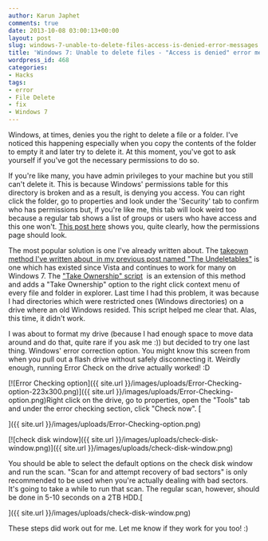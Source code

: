 ```yaml
---
author: Karun Japhet
comments: true
date: 2013-10-08 03:00:13+00:00
layout: post
slug: windows-7-unable-to-delete-files-access-is-denied-error-messages
title: 'Windows 7: Unable to delete files - "Access is denied" error messages'
wordpress_id: 468
categories:
- Hacks
tags:
- error
- File Delete
- fix
- Windows 7
---
```


Windows, at times, denies you the right to delete a file or a folder. I've noticed this happening especially when you copy the contents of the folder to empty it and later try to delete it. At this moment, you've got to ask yourself if you've got the necessary permissions to do so.




If you're like many, you have admin privileges to your machine but you still can't delete it. This is because Windows' permissions table for this directory is broken and as a result, is denying you access. You can right click the folder, go to properties and look under the 'Security' tab to confirm who has permissions but, if you're like me, this tab will look weird too because a regular tab shows a list of groups or users who have access and this one won't. [This post here](http://www.addictivetips.com/windows-tips/windows-7-access-denied-permission-ownership/) shows you, quite clearly, how the permissions page should look.




The most popular solution is one I've already written about. The [takeown method I've written about  in my previous post named "The Undeletables"](http://karunab.com/2007/01/24/the-undeletables/) is one which has existed since Vista and continues to work for many on Windows 7. The ["Take Ownership" script](http://www.sevenforums.com/tutorials/1911-take-ownership-shortcut.html)  is an extension of this method and adds a "Take Ownership" option to the right click context menu of every file and folder in explorer. Last time I had this problem, it was because I had directories which were restricted ones (Windows directories) on a drive where an old Windows resided. This script helped me clear that. Alas, this time, it didn't work.




I was about to format my drive (because I had enough space to move data around and do that, quite rare if you ask me :)) but decided to try one last thing. Windows' error correction option. You might know this screen from when you pull out a flash drive without safely disconnecting it. Weirdly enough, running Error Check on the drive actually worked! :D




[![Error Checking option]({{ site.url }}/images/uploads/Error-Checking-option-223x300.png)]({{ site.url }}/images/uploads/Error-Checking-option.png)Right click on the drive, go to properties, open the "Tools" tab and under the error checking section, click "Check now". [  

]({{ site.url }}/images/uploads/Error-Checking-option.png)




[![check disk window]({{ site.url }}/images/uploads/check-disk-window.png)]({{ site.url }}/images/uploads/check-disk-window.png)




You should be able to select the default options on the check disk window and run the scan. "Scan for and attempt recovery of bad sectors" is only recommended to be used when you're actually dealing with bad sectors. It's going to take a while to run that scan. The regular scan, however, should be done in 5-10 seconds on a 2TB HDD.[  

]({{ site.url }}/images/uploads/check-disk-window.png)




These steps did work out for me. Let me know if they work for you too! :)



